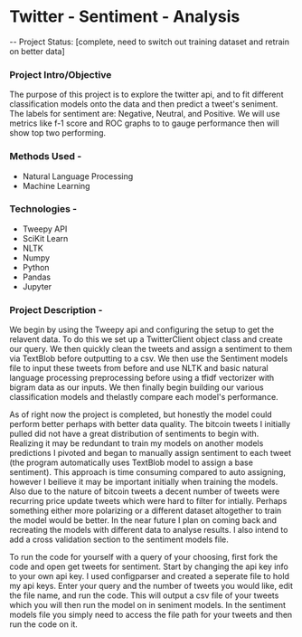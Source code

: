 

# Twitter - Sentiment - Analysis


-- Project Status: 
[complete, need to switch out training dataset and retrain on better data]


### Project Intro/Objective

The purpose of this project is to explore the twitter api, and to fit different classification models onto the data and then predict a tweet's seniment. The labels for sentiment are: Negative, Neutral, and Positive. We will use metrics like f-1 score and ROC graphs to to gauge performance then will show top two performing. 


### Methods Used -

- Natural Language Processing
- Machine Learning


### Technologies -

- Tweepy API
- SciKit Learn
- NLTK
- Numpy
- Python
- Pandas
- Jupyter


### Project Description - 

We begin by using the Tweepy api and configuring the setup to get the relavent data. To do this we set up a TwitterClient object class and create our query. We then quickly clean the tweets and assign a sentiment to them via TextBlob before outputting to a csv. We then use the Sentiment models file to input these tweets from before and use NLTK and basic natural language processing preprocessing before using a tfidf vectorizer with bigram data as our inputs. We then finally begin building our various classification models and thelastly compare each model's performance.

As of right now the project is completed, but honestly the model could perform better perhaps with better data quality. The bitcoin tweets I initially pulled did not have a great distribution of sentiments to begin with. Realizing it may be redundant to train my models on another models predictions I pivoted and began to manually assign sentiment to each tweet (the program automatically uses TextBlob model to assign a base sentiment). This approach is time consuming compared to auto assigning, however I beilieve it may be important initially when training the models. Also due to the nature of bitcoin tweets a decent number of tweets were recurring price update tweets which were hard to filter for intially. Perhaps something either more polarizing or a different dataset altogether to train the model would be better. In the near future I plan on coming back and recreating the models with different data to analyse results. I also intend to add a cross validation section to the sentiment models file.

To run the code for yourself with a query of your choosing, first fork the code and open get tweets for sentiment. Start by changing the api key info to your own api key. I used configparser and created a seperate file to hold my api keys. Enter your query and the number of tweets you would like, edit the file name, and run the code. This will output a csv file of your tweets which you will then run the model on in seniment models. In the sentiment models file you simply need to access the file path for your tweets and then run the code on it.

